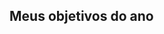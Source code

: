 <!DOCTYPE html>
<html lang="pt-br">
<head>
    <meta charset="UTF-8">
    <meta http-equiv="X-UA-Compatible" content="IE=edge">
    <meta name="viewport" content="width=device-width, initial-scale=1.0">
    <title>Meus objetivos do ano</title>
</head>
<body>
   <section class="conteudo-principal">
    <h2 class="titulo-principal">Meus objetivos do ano</h2>
    <div class="botoes"></div>
 </section>   
</body>
</html>
